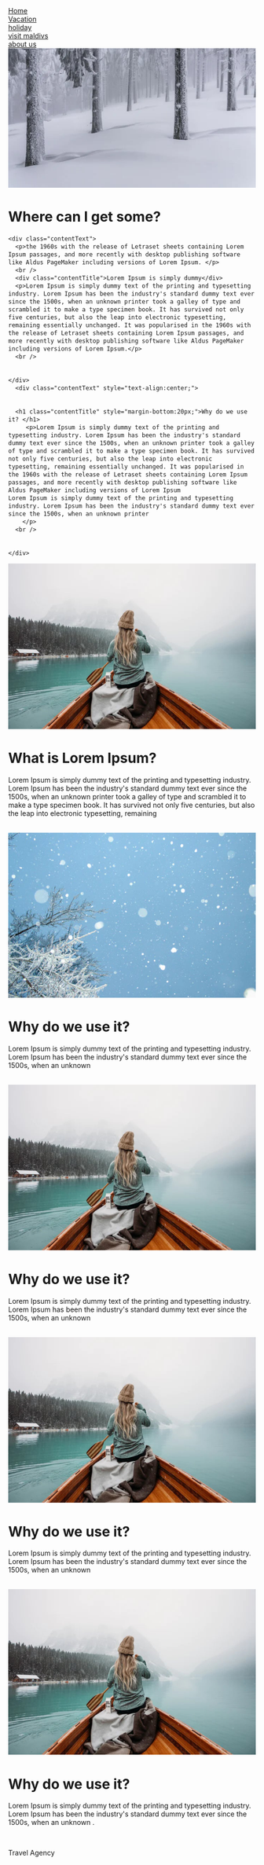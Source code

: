 
<html>
<head>
	<title>mohammad Taskin</title>
	<link rel="stylesheet" type="text/css" href="style.css" />
</head>

<body>

<div id="page">
  <div class="container" >
   	<div class="nav"><a href="#">Home </a></div>
		  <div class="nav"><a href="#">Vacation</a></div>
		  <div class="nav"><a href="#">holiday</a></div>
		  <div class="nav"><a href="#">visit maldivs</a></div>
		  <div class="nav"><a href="#">about us</a></div>
	</div>
</div>



</div>
<div class="contentBox">
  <div class="innerBox">
  <img src="images/aaa.jpg">
    <h1 class="contentTitle">Where can I get some?</h1>
	
    <div class="contentText">
      <p>the 1960s with the release of Letraset sheets containing Lorem Ipsum passages, and more recently with desktop publishing software like Aldus PageMaker including versions of Lorem Ipsum. </p>
      <br />
	  <div class="contentTitle">Lorem Ipsum is simply dummy</div>
      <p>Lorem Ipsum is simply dummy text of the printing and typesetting industry. Lorem Ipsum has been the industry's standard dummy text ever since the 1500s, when an unknown printer took a galley of type and scrambled it to make a type specimen book. It has survived not only five centuries, but also the leap into electronic typesetting, remaining essentially unchanged. It was popularised in the 1960s with the release of Letraset sheets containing Lorem Ipsum passages, and more recently with desktop publishing software like Aldus PageMaker including versions of Lorem Ipsum.</p>
      <br />
      
  
    </div>
	  <div class="contentText" style="text-align:center;">
     
 
	  <h1 class="contentTitle" style="margin-bottom:20px;">Why do we use it? </h1>
		 <p>Lorem Ipsum is simply dummy text of the printing and typesetting industry. Lorem Ipsum has been the industry's standard dummy text ever since the 1500s, when an unknown printer took a galley of type and scrambled it to make a type specimen book. It has survived not only five centuries, but also the leap into electronic typesetting, remaining essentially unchanged. It was popularised in the 1960s with the release of Letraset sheets containing Lorem Ipsum passages, and more recently with desktop publishing software like Aldus PageMaker including versions of Lorem Ipsum
	Lorem Ipsum is simply dummy text of the printing and typesetting industry. Lorem Ipsum has been the industry's standard dummy text ever since the 1500s, when an unknown printer  
		</p>
      <br />
      
  
    </div>
  </div>
  <div class="inner-right">
  <img src="images/ww.jpg">
	 <h1 class="sidetile">What is Lorem Ipsum?</h1>
      <p>Lorem Ipsum is simply dummy text of the printing and typesetting industry. Lorem Ipsum has been the industry's standard dummy text ever since the 1500s, when an unknown printer took a galley of type and scrambled it to make a type specimen book. It has survived not only five centuries, but also the leap into electronic typesetting, remaining   </p>
      <br />
  </div>
  
  <div class="inner-right">
  <img src="images/ss.jpg">
	 <h1 class="sidetile">Why do we use it?</h1>
      <p>Lorem Ipsum is simply dummy text of the printing and typesetting industry. Lorem Ipsum has been the industry's standard dummy text ever since the 1500s, when an unknown </p>
      <br />
  </div>
  
  
  
  
  <div class="inner-right">
  <img src="images/ww.jpg">
	 <h1 class="sidetile">Why do we use it?</h1>
      <p>Lorem Ipsum is simply dummy text of the printing and typesetting industry. Lorem Ipsum has been the industry's standard dummy text ever since the 1500s, when an unknown </p>
      <br />
  </div>
  <div class="inner-right">
  <img src="images/ww.jpg">
	 <h1 class="sidetile">Why do we use it?</h1>
      <p>Lorem Ipsum is simply dummy text of the printing and typesetting industry. Lorem Ipsum has been the industry's standard dummy text ever since the 1500s, when an unknown </p>
      <br />
  </div>
  <div class="inner-right">
  <img src="images/ww.jpg">
	 <h1 class="sidetile">Why do we use it?</h1>
      <p>Lorem Ipsum is simply dummy text of the printing and typesetting industry. Lorem Ipsum has been the industry's standard dummy text ever since the 1500s, when an unknown .</p>
      <br />
  </div>
  
  
  
  
  

</div>
<div id="footer"></div>

<footer>
  <p>Travel Agency<br>
  
</footer>
</body>
</html>
